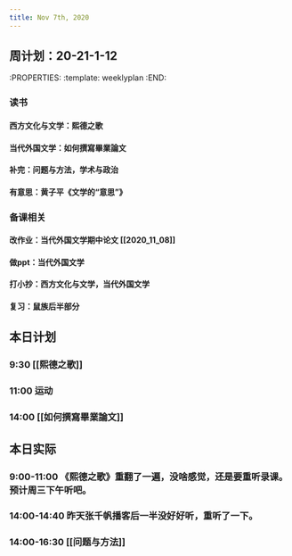 ```yaml
---
title: Nov 7th, 2020
---
```


## 周计划：20-21-1-12
:PROPERTIES:
:template: weeklyplan
:END:
### 读书
#### 西方文化与文学：熙德之歌
#### 当代外国文学：如何撰寫畢業論文
#### 补完：问题与方法，学术与政治
#### 有意思：黄子平《文学的“意思”》
### 备课相关
#### 改作业：当代外国文学期中论文 [[2020_11_08]]
#### 做ppt：当代外国文学
#### 打小抄：西方文化与文学，当代外国文学
#### 复习：鼠族后半部分
## 本日计划
### 9:30 [[熙德之歌]]
### 11:00 运动
### 14:00 [[如何撰寫畢業論文]]
## 本日实际
### 9:00-11:00 《熙德之歌》重翻了一遍，没啥感觉，还是要重听录课。预计周三下午听吧。
### 14:00-14:40 昨天张千帆播客后一半没好好听，重听了一下。
### 14:00-16:30 [[问题与方法]]
### 
